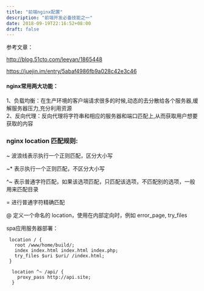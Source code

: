 ```yaml
---
title: "前端nginx配置"
description: "前端开发必备技能之一"
date: 2018-09-19T22:16:52+08:00
draft: false
---
```


参考文章：
 
http://blog.51cto.com/leeyan/1865448

https://juejin.im/entry/5abaf4986fb9a028c42e3c46

#### nginx常用两大功能：
1、负载均衡：在生产环境的客户端请求很多的时候,动态的去分散给各个服务器,缓解服务器压力,充分利用资源<br>
2、反向代理：反向代理将字符串和相应的服务器和端口匹配上,从而获取用户想要获取的内容

### nginx location 匹配规则:
~ 波浪线表示执行一个正则匹配，区分大小写

~* 表示执行一个正则匹配，不区分大小写

^~ 表示普通字符匹配，如果该选项匹配，只匹配该选项，不匹配别的选项，一般用来匹配目录

= 进行普通字符精确匹配

@ 定义一个命名的 location，使用在内部定向时，例如 error_page, try_files

spa应用服务器部署：

```
 location / {
   root /www/home/build/;
   index index.html index.html index.php;
   try_files $uri $uri/ /index.html;
 }

  location ^~ /api/ {
    proxy_pass http://api.site;
  }
```






